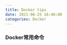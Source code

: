 ```yaml
---
title: Docker tips
date: 2021-06-25 16:40:00
categories: Docker
---
```


### Docker常用命令
```shell

```